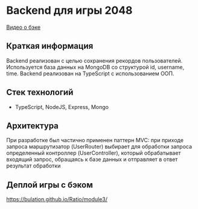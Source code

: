 # Backend для игры 2048

[Видео о бэке](https://youtu.be/eW3-4MGzYEs)

## Краткая информация

Backend реализован с целью сохранения рекордов пользователей. Используется база данных на MongoDB со структурой id, username, time. Backend реализован на TypeScript с использованием ООП. 

## Стек технологий

- TypeScript, NodeJS, Express, Mongo

## Архитектура

При разработке был частично применен паттерн MVC: при приходе запроса маршрутизатор (UserRouter) выбирает для обработки запроса определенный контроллер (UserController), который обрабатывает входящий запрос, обращаясь к базе данных и отправляет в ответ результат обработки

## Деплой игры с бэком

https://bulation.github.io/Ratio/module3/
